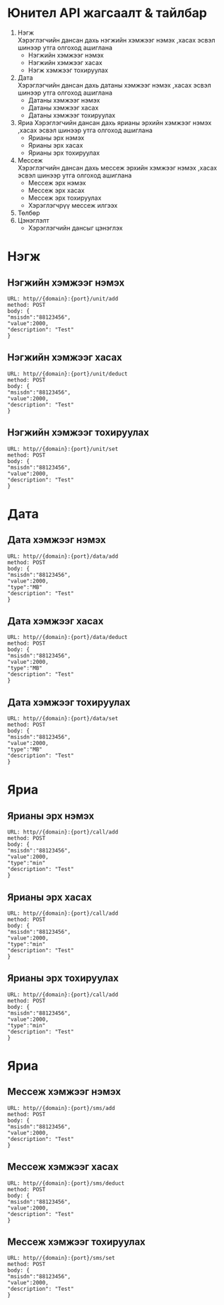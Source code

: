 # Юнител API жагсаалт & тайлбар
1. Нэгж   
   Хэрэглэгчийн дансан дахь нэгжийн хэмжээг  нэмэх ,хасах эсвэл шинээр утга олгоход ашиглана 
	* Нэгжийн хэмжээг нэмэх
	* Нэгжийн хэмжээг хасах
	* Нэгж хэмжээг тохируулах 
2. Дата  
   Хэрэглэгчийн дансан дахь датаны хэмжээг  нэмэх ,хасах эсвэл шинээр утга олгоход ашиглана 
	* Датаны хэмжээг нэмэх
	* Датаны хэмжээг хасах
	* Датаны хэмжээг тохируулах 
3. Яриа 
   Хэрэглэгчийн дансан дахь ярианы эрхийн  хэмжээг  нэмэх ,хасах эсвэл шинээр утга олгоход ашиглана 
	* Ярианы эрх нэмэх
	* Ярианы эрх хасах
	* Ярианы эрх тохируулах 
4. Мессеж  
   Хэрэглэгчийн дансан дахь мессеж эрхийн  хэмжээг  нэмэх ,хасах эсвэл шинээр утга олгоход ашиглана 
	* Мессеж эрх нэмэх
	* Мессеж эрх хасах
	* Мессеж эрх тохируулах 
	* Хэрэглэгчрүү мессеж илгээх
5. Төлбөр  
6. Цэнэглэлт  
	* Хэрэглэгчийн дансыг цэнэглэх 

# Нэгж
## Нэгжийн хэмжээг нэмэх
	URL: http//{domain}:{port}/unit/add
	method: POST
	body: {
 	"msisdn":"88123456",
  	"value":2000,
  	"description": "Test"
	}
## Нэгжийн хэмжээг хасах
	URL: http//{domain}:{port}/unit/deduct
	method: POST
	body: {
 	"msisdn":"88123456",
  	"value":2000,
  	"description": "Test"
	}
## Нэгжийн хэмжээг тохируулах
	URL: http//{domain}:{port}/unit/set
	method: POST
	body: {
 	"msisdn":"88123456",
  	"value":2000,
  	"description": "Test"
	}
# Дата
## Дата хэмжээг нэмэх
	URL: http//{domain}:{port}/data/add
	method: POST
	body: {
 	"msisdn":"88123456",
  	"value":2000,
	"type":"MB"
  	"description": "Test"
	}
## Дата хэмжээг хасах
	URL: http//{domain}:{port}/data/deduct
	method: POST
	body: {
 	"msisdn":"88123456",
  	"value":2000,
	"type":"MB"
  	"description": "Test"
	}
## Дата хэмжээг тохируулах
	URL: http//{domain}:{port}/data/set
	method: POST
	body: {
 	"msisdn":"88123456",
  	"value":2000,
	"type":"MB"
  	"description": "Test"
	}
# Яриа
## Ярианы эрх нэмэх
	URL: http//{domain}:{port}/call/add
	method: POST
	body: {
 	"msisdn":"88123456",
  	"value":2000,
	"type":"min"
  	"description": "Test"
	}
## Ярианы эрх  хасах
	URL: http//{domain}:{port}/call/add
	method: POST
	body: {
 	"msisdn":"88123456",
  	"value":2000,
	"type":"min"
  	"description": "Test"
	}
## Ярианы эрх  тохируулах
	URL: http//{domain}:{port}/call/add
	method: POST
	body: {
 	"msisdn":"88123456",
  	"value":2000,
	"type":"min"
  	"description": "Test"
	}
# Яриа
## Мессеж хэмжээг нэмэх
	URL: http//{domain}:{port}/sms/add
	method: POST
	body: {
 	"msisdn":"88123456",
  	"value":2000,
  	"description": "Test"
	}
## Мессеж хэмжээг хасах
	URL: http//{domain}:{port}/sms/deduct
	method: POST
	body: {
 	"msisdn":"88123456",
  	"value":2000,
  	"description": "Test"
	}
## Мессеж хэмжээг тохируулах
	URL: http//{domain}:{port}/sms/set
	method: POST
	body: {
 	"msisdn":"88123456",
  	"value":2000,
  	"description": "Test"
	}
